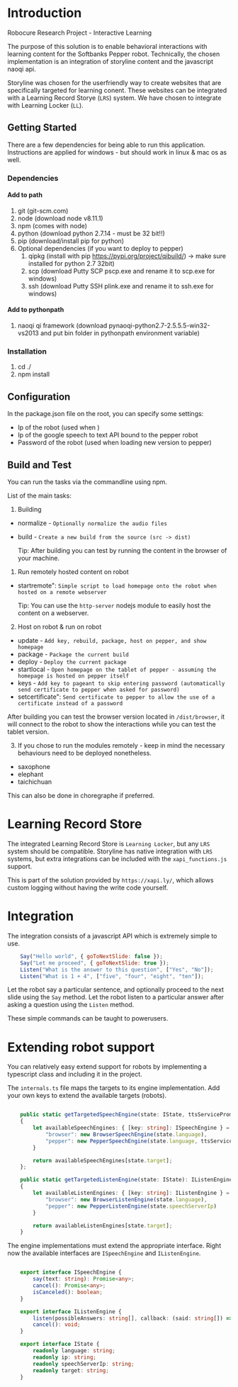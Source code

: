 # Introduction

Robocure Research Project - Interactive Learning

The purpose of this solution is to enable behavioral interactions with learning content for the Softbanks Pepper robot.
Technically, the chosen implementation is an integration of storyline content and the javascript naoqi api.

Storyline was chosen for the userfriendly way to create websites that are specifically targeted for learning conent.
These websites can be integrated with a Learning Record Storye (`LRS`) system.
We have chosen to integrate with Learning Locker (`LL`).

## Getting Started

There are a few dependencies for being able to run this application.
Instructions are applied for windows - but should work in linux & mac os as well.

### Dependencies

#### Add to path

1. git (git-scm.com)
2. node (download node v8.11.1)
3. npm (comes with node)
4. python (download python 2.7.14 - must be 32 bit!!)
5. pip (download/install pip for python)
7. Optional dependencies (if you want to deploy to pepper)
    1. qipkg (install with pip https://pypi.org/project/qibuild/) -> make sure installed for python 2.7 32bit)
    2. scp (download Putty SCP pscp.exe and rename it to scp.exe for windows)
    3. ssh (download Putty SSH plink.exe and rename it to ssh.exe for windows)

#### Add to pythonpath

1.  naoqi qi framework (download pynaoqi-python2.7-2.5.5.5-win32-vs2013 and put bin folder in pythonpath environment variable)

### Installation

1. cd ./
2. npm install

## Configuration

In the package.json file on the root, you can specify some settings:

- Ip of the robot (used when )
- Ip of the google speech to text API bound to the pepper robot
- Password of the robot (used when loading new version to pepper)

## Build and Test

You can run the tasks via the commandline using npm.

List of the main tasks:

1. Building

- normalize - `Optionally normalize the audio files`
- build - `Create a new build from the source (src -> dist)`

    Tip: After building you can test by running the content in the browser of your machine.

1. Run remotely hosted content on robot

- startremote": `Simple script to load homepage onto the robot when hosted on a remote webserver`

    Tip: You can use the `http-server` nodejs module to easily host the content on a webserver.

2. Host on robot & run on robot

- update - `Add key, rebuild, package, host on pepper, and show homepage`
- package - `Package the current build`
- deploy - `Deploy the current package`
- startlocal - `Open homepage on the tablet of pepper - assuming the homepage is hosted on pepper itself`
- keys - `Add key to pageant to skip entering password (automatically send certificate to pepper when asked for password)`
- setcertificate": `Send certificate to pepper to allow the use of a certificate instead of a password`

After building you can test the browser version located in `/dist/browser`, it will connect to the robot to show the interactions while you can test the tablet version.

3. If you chose to run the modules remotely - keep in mind the necessary behaviours need to be deployed nonetheless.

- saxophone
- elephant
- taichichuan

This can also be done in choregraphe if preferred.

# Learning Record Store

The integrated Learning Record Store is `Learning Locker`, but any `LRS` system should be compatible.
Storyline has native integration with `LRS` systems, but extra integrations can be included with the `xapi_functions.js` support.

This is part of the solution provided by `https://xapi.ly/`, which allows custom logging without having the write code yourself.

# Integration

The integration consists of a javascript API which is extremely simple to use.

```Javascript
    Say("Hello world", { goToNextSlide: false });
    Say("Let me proceed", { goToNextSlide: true });
    Listen("What is the answer to this question", ["Yes", "No"]);
    Listen("What is 1 + 4", ["five", "four", "eight", "ten"]);
```

Let the robot say a particular sentence, and optionally proceed to the next slide using the `Say` method.
Let the robot listen to a particular answer after asking a question using the `Listen` method.

These simple commands can be taught to powerusers.

# Extending robot support

You can relatively easy extend support for robots by implementing a typescript class and including it in the project.

The `internals.ts` file maps the targets to its engine implementation.
Add your own keys to extend the available targets (robots).

```typescript

    public static getTargetedSpeechEngine(state: IState, ttsServicePromise: Promise<any>): ISpeechEngine
    {        
        let availableSpeechEngines: { [key: string]: ISpeechEngine } = {
            "browser": new BrowserSpeechEngine(state.language),
            "pepper": new PepperSpeechEngine(state.language, ttsServicePromise)
        }

        return availableSpeechEngines[state.target];
    };

    public static getTargetedListenEngine(state: IState): IListenEngine
    {
        let availableListenEngines: { [key: string]: IListenEngine } = {
            "browser": new BrowserListenEngine(state.language),
            "pepper": new PepperListenEngine(state.speechServerIp)
        }

        return availableListenEngines[state.target];
    }

```

The engine implementations must extend the appropriate interface.
Right now the available interfaces are `ISpeechEngine` and `IListenEngine`.

```typescript

    export interface ISpeechEngine {
        say(text: string): Promise<any>;
        cancel(): Promise<any>;
        isCanceled(): boolean;
    }

    export interface IListenEngine {
        listen(possibleAnswers: string[], callback: (said: string[]) => void): Promise<void>;
        cancel(): void;
    }

    export interface IState {
        readonly language: string;
        readonly ip: string;
        readonly speechServerIp: string;
        readonly target: string;
    }

```

